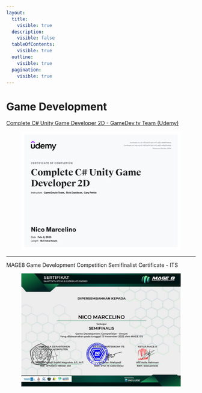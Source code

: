 ```yaml
---
layout:
  title:
    visible: true
  description:
    visible: false
  tableOfContents:
    visible: true
  outline:
    visible: true
  pagination:
    visible: true
---
```


# Game Development

[Complete C# Unity Game Developer 2D - GameDev.tv Team (Udemy)](https://www.udemy.com/certificate/UC-1927aa74-0a11-4111-af22-449b0154fefa/)

<figure><img src="../.gitbook/assets/UC-1927aa74-0a11-4111-af22-449b0154fefa.jpg" alt="" width="563"><figcaption></figcaption></figure>

***

MAGE8 Game Development Competition Semifinalist Certificate - ITS

<figure><img src="../.gitbook/assets/image.png" alt="" width="563"><figcaption></figcaption></figure>
